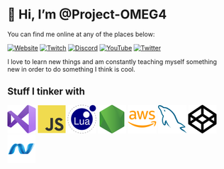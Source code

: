 # 👋 Hi, I’m @Project-OMEG4
You can find me online at any of the places below: 

[![Website](https://img.shields.io/badge/-Website-blue?style=flat&logoColor=white)](https://project-omeg4.github.io/)
[![Twitch](https://img.shields.io/badge/-Twitch-purple?style=flat&logo=twitch&logoColor=white)](https://twitch.tv/project_omeg4)
[![Discord](https://img.shields.io/badge/-Discord-purple?style=flat&logo=discord&logoColor=white)](https://discord.gg/sdrqkW28Cv)
[![YouTube](https://img.shields.io/badge/-YouTube-red?style=flat&logo=youtube&logoColor=white)](https://www.youtube.com/@project_omeg4)
[![Twitter](https://img.shields.io/badge/-Twitter-grey?style=flat&logo=X&logoColor=white)](https://twitter.com/project_omeg4)

I love to learn new things and am constantly teaching myself something new in order to do something I think is cool.  

## Stuff I tinker with
<code><img height="64" src="https://github.com/devicons/devicon/blob/master/icons/visualstudio/visualstudio-original.svg"></code>
<code><img height="64" src="https://github.com/devicons/devicon/blob/master/icons/javascript/javascript-original.svg"></code>
<code><img height="64" src="https://github.com/devicons/devicon/blob/master/icons/lua/lua-original.svg"></code>
<code><img height="64" src="https://github.com/devicons/devicon/blob/master/icons/nodejs/nodejs-original.svg"></code>
<code><img height="64" src="https://github.com/devicons/devicon/blob/master/icons/amazonwebservices/amazonwebservices-plain-wordmark.svg"></code>
<code><img height="64" src="https://github.com/devicons/devicon/blob/master/icons/mysql/mysql-original.svg"></code>
<code><img height="64" src="https://github.com/devicons/devicon/blob/master/icons/codepen/codepen-original.svg"></code>
<code><img height="64" src="https://github.com/devicons/devicon/blob/master/icons/dot-net/dot-net-original.svg"></code>
